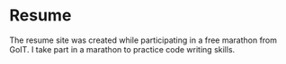 # Resume
The resume site was created while participating in a free marathon from GoIT. I take part in a marathon to practice code writing skills.
